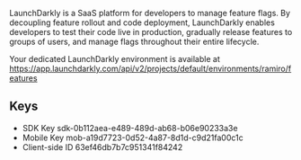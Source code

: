 LaunchDarkly is a SaaS platform for developers to manage feature flags. By decoupling feature rollout and code deployment, LaunchDarkly enables developers to test their code live in production, gradually release features to groups of users, and manage flags throughout their entire lifecycle.

Your dedicated LaunchDarkly environment is available at https://app.launchdarkly.com/api/v2/projects/default/environments/ramiro/features

## Keys

- SDK Key sdk-0b112aea-e489-489d-ab68-b06e90233a3e
- Mobile Key mob-a19d7723-0d52-4a87-8d1d-c9d21fa00c1c
- Client-side ID 63ef46db7b7c951341f84242